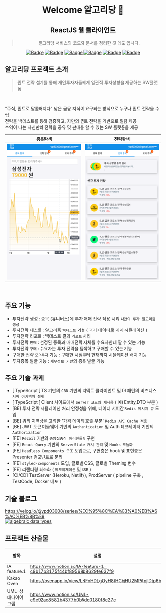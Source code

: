 <div align="center">

# Welcome 알고리당 👏  

## ReactJS 웹 클라이언트

<!-- ![IMG](https://algoridang.s3.ap-northeast-2.amazonaws.com/common/1627272503198d_thumb04.png) -->

> 알고리당 서비스의 코드와 문서를 정리한 깃 레포 입니다.     

[![Badge](https://img.shields.io/badge/react-61DAFB?style=for-the-badge&logo=React&logoColor=red)](#)
[![Badge](https://img.shields.io/badge/TypeScript-3178C6?style=for-the-badge&logo=TypeScript&logoColor=red)](#)
[![Badge](https://img.shields.io/badge/Recoil-000000?style=for-the-badge&logo=ReactRouter&logoColor=red)](#)
[![Badge](https://img.shields.io/badge/ReactQuery-35BDB2?style=for-the-badge&logo=ReactTable&logoColor=red)](#)
[![Badge](https://img.shields.io/badge/AntDesign-0170FE?style=for-the-badge&logo=AntDesign&logoColor=red)](#)
[![Badge](https://img.shields.io/badge/styled%20components-DB7093?style=for-the-badge&logo=styled-components&logoColor=white)](#)


</div>



<!-- ABOUT THE PROJECT -->
## 알고리당 프로젝트 소개

> 퀀트 전략 설계를 통해 개인투자자들에게 일관적 투자성향을 제공하는 SW플랫폼  
  
<br/>

"주식, 퀀트로 달콤해지다"
낮은 금융 지식이 요구되는 방식으로 누구나 퀀트 전략을 수립   
전략을 백테스트를 통해 검증하고, 자만의 퀀트 전략을 기반으로 알림 제공    
수익이 나는 자신만의 전략을 공유 및 판매를 할 수 있는 SW 플랫폼을 제공     

|종목탐색|전략탐색|
|---|---|
|<img src="./docs/img/demo-1.gif"> |  <img src="./docs/img/demo-2.gif">|  
<br/>


## 주요 기능

- 투자전략 생성 : 종목 (유니버스)에 투자 매매 전략 적용 시켜 `나만의 투자 알고리즘 생성`  
- 투자전략 테스트 : 알고리즘 `백테스트` 기능 ( 과거 데이터로 매매 시뮬레이션 )  
- 투자전략 리포트 : 백테스트 결과 `리포트` 처리  
- 투자전략 `판매` : 선정된 종목과 매매전략 자체를 수요자한테 팔 수 있는 기능  
- 투자전략 `구매` : 수요자는 투자 전략을 탐색하고 구매할 수 있는 기능  
- 구매한 전략 `모의투자` 기능 : 구매한 시점부터 현재까지 시뮬레이션 배치 기능  
- 투자종목 발굴 기능 : `재무정보 기반`의 종목 발굴 기능  


## 주요 기술 과제

- [ TypeScript ] TS 기반의 `CBD` 기반의 리액트 클라이언트 및 DI 패턴의 비즈니스 `서버 아키텍처 설계`  
- [ TypeScript ] Client 사이드에서 `Server 코드의 재사용` ( 예) Entity,DTO 부분 )  
- [BE] 투자 전략 시뮬레이션 처리 안정성을 위해,  데이터 서버간 `Redis 메시지 큐` 도입  
- [BE] 쿼리 지역성을 고려한 '가격 데이터 호출 부분' `Redis API Cache 적용`  
- [BE] JWT 토큰 미들웨어 기반의 `Authentication` 및 Auth 데코레이터 기반의 `Authorization`   
- [FE] `Recoil` 기반의 `중앙집중식 애러핸들링` 구현    
- [FE] `React-Query` 기반의 `ServerState 캐시 관리` 및 `Hooks 모듈화`  
- [FE] `Headless Components 구조` 도입으로, 구현층은 hook 및 표현층은 Presenter 컴포넌트로 분리 
- [FE] `styled-components` 도입, 글로벌 CSS, 글로벌 Theming 변수  
- [FE] 리랜더링 최소화 ( `메모이제이션` 및 `SSR` )   
- [CI/CD] TestServer (Heroku, Netlify), ProdServer ( pipeline 구축 , TestCode, Docker 베포 ) 


## 기술 블로그

https://velog.io/@ypd03008/series/%EC%95%8C%EA%B3%A0%EB%A6%AC%EB%8B%B9  
[![algebraic data types](https://img.shields.io/badge/BLOG%20POST%20LINK-663399?style=flat-square&logo=blog&logoColor=white)](https://velog.io/@ypd03008/series/%EC%95%8C%EA%B3%A0%EB%A6%AC%EB%8B%B9)                 



## 프로젝트 산출물

|항목|설명|링크|
|--|--|--|
|IA feature.1| https://www.notion.so/IA-feature-1-c9b17b3175f44bf89568b8629fe637f9 |[:link:](https://www.notion.so/IA-feature-1-c9b17b3175f44bf89568b8629fe637f9)|  
|Kakao Oven| https://ovenapp.io/view/LNFoHDLgOyH8tHCbjHU2MPApjlDtp6bL/ |[:link:](https://ovenapp.io/view/LNFoHDLgOyH8tHCbjHU2MPApjlDtp6bL/)|
|UML-상태다이어그램| https://www.notion.so/UML-c9e92ac8581b4377b0b5dc0180f8c27c |[:link:](https://www.notion.so/UML-c9e92ac8581b4377b0b5dc0180f8c27c)

